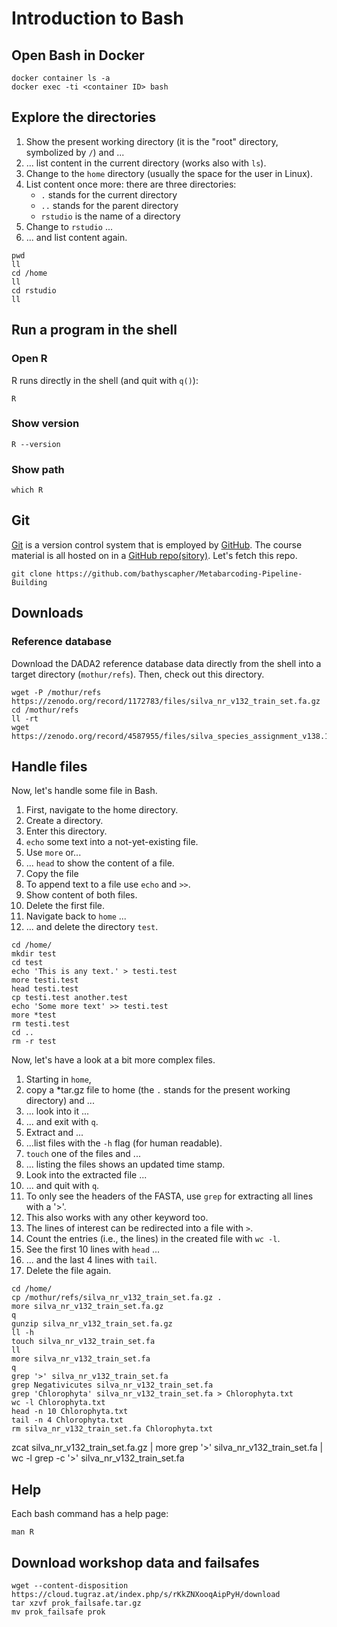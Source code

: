 # Introduction to Bash

## Open Bash in Docker
```
docker container ls -a
docker exec -ti <container ID> bash
```

## Explore the directories
1. Show the present working directory (it is the "root" directory, symbolized by `/`) and ...
1. ... list content in the current directory (works also with `ls`).
1. Change to the `home` directory (usually the space for the user in Linux).
1. List content once more: there are three directories:
    * `.` stands for the current directory
    * `..` stands for the parent directory
    * `rstudio` is the name of a directory
1. Change to `rstudio` ...
1. ... and list content again.

```
pwd
ll
cd /home
ll
cd rstudio
ll
```

## Run a program in the shell 
### Open R
R runs directly in the shell (and quit with `q()`):
```
R
```

### Show version
```
R --version
```

### Show path
```
which R
```


## Git
[Git](https://git-scm.com/) is a version control system that is employed by [GitHub](https://github.com/). The course material is all hosted on in a [GitHub repo(sitory)](https://github.com/bathyscapher/). Let's fetch this repo.
```
git clone https://github.com/bathyscapher/Metabarcoding-Pipeline-Building
```


## Downloads
### Reference database
Download the DADA2 reference database data directly from the shell into a target directory (`mothur/refs`). Then, check out this directory.
```
wget -P /mothur/refs https://zenodo.org/record/1172783/files/silva_nr_v132_train_set.fa.gz
cd /mothur/refs
ll -rt
wget https://zenodo.org/record/4587955/files/silva_species_assignment_v138.1.fa.gz
```


## Handle files
Now, let's handle some file in Bash.

1. First, navigate to the home directory.
1. Create a directory.
1. Enter this directory.
1. `echo` some text into a not-yet-existing file.
1. Use `more` or...
1. ... `head` to show the content of a file.
1. Copy the file
1. To append text to a file use `echo` and `>>`.
1. Show content of both files.
1. Delete the first file.
1. Navigate back to `home` ...
1. ... and delete the directory `test`.

```
cd /home/
mkdir test
cd test
echo 'This is any text.' > testi.test
more testi.test
head testi.test
cp testi.test another.test
echo 'Some more text' >> testi.test
more *test
rm testi.test
cd ..
rm -r test
```

Now, let's have a look at a bit more complex files.

1. Starting in `home`,
1. copy a *tar.gz file to home (the `.` stands for the present working directory) and ...
1. ... look into it ...
1. ... and exit with `q`.
1. Extract and ...
1. ...list files with the `-h` flag (for human readable).
1. `touch` one of the files and ...
1. ... listing the files shows an updated time stamp.
1. Look into the extracted file ...
1. ... and quit with `q`.
1. To only see the headers of the FASTA, use `grep` for extracting all lines with a '>'.
1. This also works with any other keyword too.
1. The lines of interest can be redirected into a file with `>`.
1. Count the entries (i.e., the lines) in the created file with `wc -l`.
1. See the first 10 lines with `head` ...
1. ... and the last 4 lines with `tail`.
1. Delete the file again.

```
cd /home/
cp /mothur/refs/silva_nr_v132_train_set.fa.gz .
more silva_nr_v132_train_set.fa.gz
q
gunzip silva_nr_v132_train_set.fa.gz
ll -h
touch silva_nr_v132_train_set.fa
ll
more silva_nr_v132_train_set.fa
q
grep '>' silva_nr_v132_train_set.fa
grep Negativicutes silva_nr_v132_train_set.fa
grep 'Chlorophyta' silva_nr_v132_train_set.fa > Chlorophyta.txt
wc -l Chlorophyta.txt
head -n 10 Chlorophyta.txt
tail -n 4 Chlorophyta.txt
rm silva_nr_v132_train_set.fa Chlorophyta.txt
```
zcat silva_nr_v132_train_set.fa.gz | more
grep '>' silva_nr_v132_train_set.fa | wc -l
grep -c '>' silva_nr_v132_train_set.fa



## Help
Each bash command has a help page:
```
man R
```

## Download workshop data and failsafes
```
wget --content-disposition https://cloud.tugraz.at/index.php/s/rKkZNXooqAipPyH/download
tar xzvf prok_failsafe.tar.gz
mv prok_failsafe prok
```


